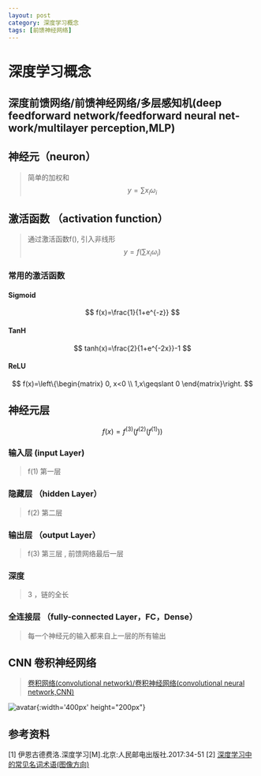 ```yaml
---
layout: post
category: 深度学习概念
tags: [前馈神经网络]
---
```


深度学习概念
===============

## 深度前馈网络/前馈神经网络/多层感知机(deep feedforward network/feedforward neural net-work/multilayer perception,MLP)

## 神经元（neuron）

> 简单的加权和
$$
	y = \sum x_{i}\omega _{i}
$$

## 激活函数 （activation function）

> 通过激活函数f(), 引入非线形
$$
	y = f(\sum x_{i}\omega _{i})
$$

### 常用的激活函数

#### Sigmoid

$$
	f(x)=\frac{1}{1+e^{-z}}
$$

#### TanH

$$
	tanh(x)=\frac{2}{1+e^{-2x}}-1
$$

#### ReLU

$$
	f(x)=\left\{\begin{matrix}
		0, x<0 \\ 
		1,x\geqslant 0
		\end{matrix}\right.	
$$

## 神经元层

$$
	f(x)=f^{(3)}(f^{(2)}(f^{(1)}))
$$

### 输入层 (input Layer)

> f(1) 第一层

### 隐藏层 （hidden Layer）

> f(2) 第二层

### 输出层 （output Layer） 

> f(3) 第三层 , 前馈网络最后一层

### 深度

> 3 ，链的全长

### 全连接层 （fully-connected Layer，FC，Dense）

> 每一个神经元的输入都来自上一层的所有输出

## CNN 卷积神经网络

> [卷积网络(convolutional network)/卷积神经网络(convolutional neural network,CNN)](https://gwfp.github.io/深度学习算法/2019/06/07/CNN.html)

![avatar](https://gwfp.github.io/static/images/19/06/07/CNN.jpeg){:width='400px' height="200px"}

## 参考资料

[1] 伊恩古德费洛.深度学习[M].北京:人民邮电出版社.2017:34-51
[2] [深度学习中的常见名词术语(图像方向)](https://www.zhihu.com/lives/904295186979508224)
